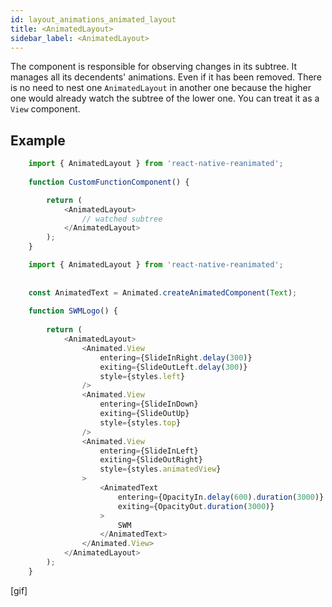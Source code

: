 ```yaml
---
id: layout_animations_animated_layout
title: <AnimatedLayout>
sidebar_label: <AnimatedLayout>
---
```

The component is responsible for observing changes in its subtree. It manages all its decendents' animations. Even if it has been removed. There is no need to nest one `AnimatedLayout` in another one because the higher one would already watch the subtree of the lower one. You can treat it as a `View` component.

## Example
```js
    import { AnimatedLayout } from 'react-native-reanimated';
    
    function CustomFunctionComponent() {

        return (
            <AnimatedLayout>
                // watched subtree
            </AnimatedLayout>
        );
    }
```

```js
    import { AnimatedLayout } from 'react-native-reanimated';
    
    ​
    const AnimatedText = Animated.createAnimatedComponent(Text);
    ​
    function SWMLogo() {
    ​
        return (
            <AnimatedLayout>
                <Animated.View 
                    entering={SlideInRight.delay(300)} 
                    exiting={SlideOutLeft.delay(300)} 
                    style={styles.left} 
                />
                <Animated.View 
                    entering={SlideInDown} 
                    exiting={SlideOutUp} 
                    style={styles.top} 
                />
                <Animated.View 
                    entering={SlideInLeft} 
                    exiting={SlideOutRight} 
                    style={styles.animatedView} 
                >
                    <AnimatedText 
                        entering={OpacityIn.delay(600).duration(3000)} 
                        exiting={OpacityOut.duration(3000)}
                    > 
                        SWM 
                    </AnimatedText>
                </Animated.View>
            </AnimatedLayout>
        );
    }
```

[gif]




